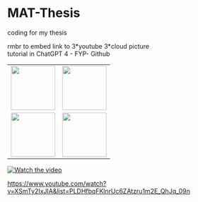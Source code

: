 # MAT-Thesis
coding for my thesis

rmbr to embed link to 3\*youtube 3\*cloud picture  
tutorial in ChatGPT 4 - FYP- Github

<table>
  <tr>
    <td><img src="image-url-1" width="100"/></td>
    <td><img src="image-url-2" width="100"/></td>
  </tr>
  <tr>
    <td><img src="image-url-3" width="100"/></td>
    <td><img src="image-url-4" width="100"/></td>
  </tr>
</table>

[![Watch the video](https://img.youtube.com/vi/XSmTy2IxJIA&list=PLDHfbqFKlnrUc6ZAtzru1m2E_QhJq_09n/maxresdefault.jpg)](https://www.youtube.com/watch?v=XSmTy2IxJIA&list=PLDHfbqFKlnrUc6ZAtzru1m2E_QhJq_09n)

https://www.youtube.com/watch?v=XSmTy2IxJIA&list=PLDHfbqFKlnrUc6ZAtzru1m2E_QhJq_09n
